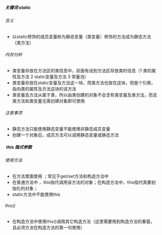 
#####  关键词 static
######  含义
-  以static修饰的成员变量称为静态变量（类变量）修饰的方法成为静态方法（类方法）
######  内存分析
-  类变量存放在方法区的类信息中，前面有说到方法区存放类的信息（1 类的属性及方法 2 static变量及方法 3 常量池）
-  类变量存放在static变量及方法这一块，而类方法也放在这块，但是个引用，指向类的属性及方法这块的该方法
-  类变量及方法从属于类，所以由类创建的对象不会含有类变量及类方法，而且类方法和类变量无需创建对象即可使用
######  注意事项
- 静态方法只能使用静态变量不能使用非静态成员变量
- 创建一个对象后，成员方法可以调用静态变量或静态方法

#####  this 隐式参数 
###### 使用方法
- 在方法里面使用 ；常见于get/set方法和构造方法中
- 在普通方法中 ，this指代调用该方法的对象；在构造方法中，this指代真要初始化的对象；
- static方法中不能使用this
###### this()
- 在构造方法中使用this()调用其它构造方法（这里需要用到构造方法的重载，且必须方法在构造方法的第一句使用）
